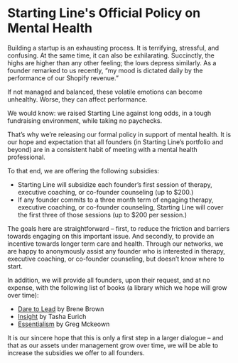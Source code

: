 # Starting Line's Official Policy on Mental Health

Building a startup is an exhausting process. It is terrifying, stressful, and confusing. At the same time, it can also be exhilarating. Succinctly, the highs are higher than any other feeling; the lows depress similarly. As a founder remarked to us recently, “my mood is dictated daily by the performance of our Shopify revenue.”

If not managed and balanced, these volatile emotions can become unhealthy. Worse, they can affect performance.

We would know: we raised Starting Line against long odds, in a tough fundraising environment, while taking no paychecks.

That’s why we’re releasing our formal policy in support of mental health. It is our hope and expectation that all founders (in Starting Line’s portfolio and beyond) are in a consistent habit of meeting with a mental health professional. 

To that end, we are offering the following subsidies:

* Starting Line will subsidize each founder’s first session of therapy, executive coaching, or co-founder counseling (up to $200.)
* If any founder commits to a three month term of engaging therapy, executive coaching, or co-founder counseling, Starting Line will cover the first three of those sessions (up to $200 per session.)

The goals here are straightforward – first, to reduce the friction and barriers towards engaging on this important issue. And secondly, to provide an incentive towards longer term care and health. Through our networks, we are happy to anonymously assist any founder who is interested in therapy, executive coaching, or co-founder counseling, but doesn’t know where to start.

In addition, we will provide all founders, upon their request, and at no expense, with the following list of books (a library which we hope will grow over time):

* [Dare to Lead](https://www.amazon.com/Dare-Lead-Brave-Conversations-Hearts/dp/0399592520) by Brene Brown
* [Insight](https://www.amazon.com/Insight-Surprising-Others-Ourselves-Answers-ebook/dp/B01JWDWP4Y
) by Tasha Eurich
* [Essentialism](https://www.amazon.com/Essentialism-Disciplined-Pursuit-Greg-McKeown-ebook/dp/B00G1J1D28/ref=sr_1_1?crid=2YKAO0CBCFJYN&keywords=essentialism&qid=1552874306&s=digital-text&sprefix=essentialism%2Cdigital-text%2C364&sr=1-1
) by Greg Mckeown

It is our sincere hope that this is only a first step in a larger dialogue – and that as our assets under management grow over time, we will be able to increase the subsidies we offer to all founders. 
